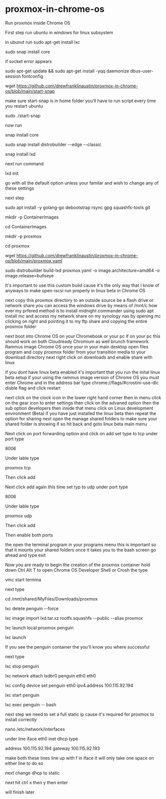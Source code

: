 # proxmox-in-chrome-os
Run proxmox inside Chrome OS

First step run ubuntu in windows for linux subsystem 

in ubunut run sudo apt-get install lxc 

sudo snap install core 

if socket error appears 

sudo apt-get update && sudo apt-get install -yqq daemonize dbus-user-session fontconfig

wget https://github.com/drewfranklinaustin/proxmox-in-chrome-os/blob/main/start-snap

make sure start-snap is in home folder you'll have to run script every time you restart ubuntu

sudo ./start-snap

now run 

snap install core

sudo snap install distrobuilder --edge --classic

snap install lxd

next run command 

lxd init 

go with all the default option unless your familar and wish to change any of these settings

next step

sudo apt install -y golang-go debootstrap rsync gpg squashfs-tools git

mkdir -p ContainerImages

cd ContainerImages

mkdir -p proxmox

cd proxmox

wget https://github.com/drewfranklinaustin/proxmox-in-chrome-os/blob/main/proxmox.yaml

sudo distrobuilder build-lxd proxmox.yaml -o image.architecture=amd64 -o image.release=bullseye

It's important to use this custom build cause it's the only way that I know of anyways to make open-iscsi run properly in linux beta in Chrome OS

next copy this proxmox directory to an outside source be a flash drive or network share you can access the windows drive by means of /mnt/c how ever my prfered method is to install midnight commander using sudo apt install mc and access my network share on my synology nas by opening mc clicking on right and pointing it to my ftp share and copying the entire proxmox folder

next boot into Chrome OS on your Chromebook or your pc if on your pc this should work on both Cloudready Chromium as well brunch framework Rammus image Chrome OS once your in your main desktop open files program and copy proxmox folder from your transition media to your download directory next right click on downloads and enable share with linux

if you dont have linux beta enabled it's important that you run the inital linux beta setup if your using the rammus image version of Chrome OS you must enter Chrome and in the address bar type chrome://flags/#crostini-use-dlc disble flag and click restart

next click on the clock icon in the lower right hand corner then in menu click on the gear icon to enter settings then click on the advaned option then the sub option developers then inside that menu click on Linux development environment (Beta) if you have just installed the linux beta then repeat the option for sharing next open the manage shared folders to make sure your shared folder is showing if so hit back and goto linux beta main menu

Next click on port forwarding option and click on add set type to tcp under port type

8006

Under lable type

proxmox tcp

Then click add

Next click add again this time set typ to udp under port type

8006

Under lable type 

proxmox udp

Then click add

Then enable both ports

the open the terminal program in your programs menu this is important so that it mounts your shared folders once it takes you to the bash screen go ahead and type exit

Now you are ready to begin the creation of the proxmox container hold down Ctrl Alt T to open Chrome OS Developer Shell or Crosh the type

vmc start termina

next type

cd /mnt/shared/MyFiles/Downloads/proxmox

lxc delete penguin --force

lxc image import lxd.tar.xz rootfs.squashfs --public --alias proxmox

lxc launch local:proxmox penguin

lxc launch 

If you see the penguin container the you'll know you where successful 

next type 

lxc stop penguin

lxc network attach lxdbr0 penguin eth0 eth0

lxc config device set penguin eth0 ipv4.address 100.115.92.194

lxc start penguin

lxc exec penguin -- bash

next step we need to set a full static ip cause it's required for proxmox to install correctly 

nano /etc/network/interfaces

under line iface eth0 inet dhcp type

address 100.115.92.194
gateway 100.115.92.193

make both these lines line up with f in iface it will only take one space on either line to do so

next change dhcp to static

next hit ctrl x then y then enter



will finish later
